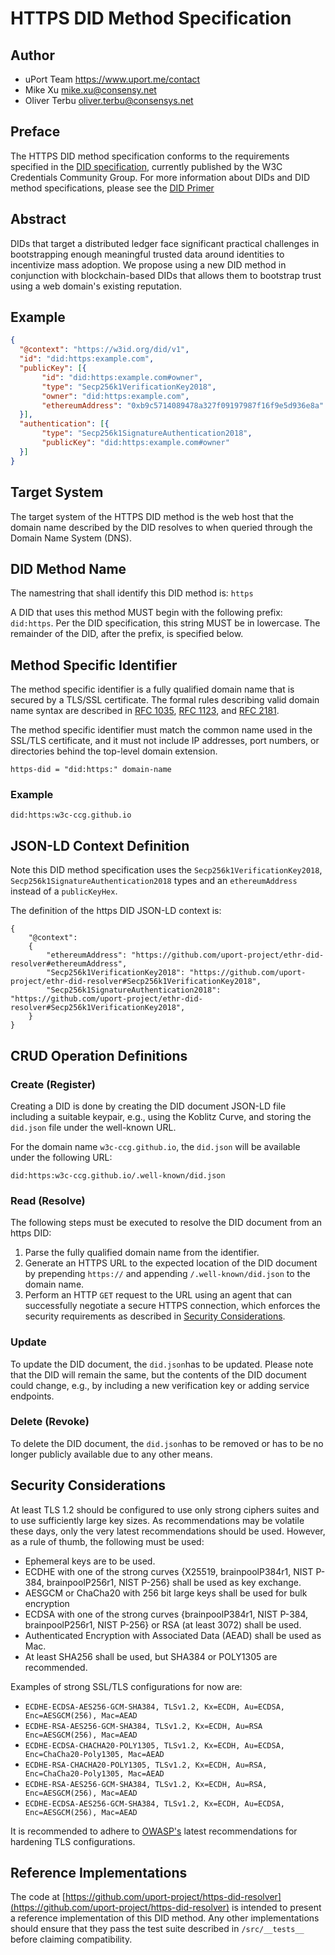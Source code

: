 # HTTPS DID Method Specification

## Author

- uPort Team <https://www.uport.me/contact>
- Mike Xu <mike.xu@consensy.net>
- Oliver Terbu <oliver.terbu@consensys.net>

## Preface

The HTTPS DID method specification conforms to the requirements specified in the
[DID specification](https://w3c-ccg.github.io/did-spec/), currently published by the W3C Credentials Community Group.
For more information about DIDs and DID method specifications, please see the
[DID Primer](https://github.com/WebOfTrustInfo/rebooting-the-web-of-trust-fall2017/blob/master/topics-and-advance-readings/did-primer.md)

## Abstract

DIDs that target a distributed ledger face significant practical challenges in bootstrapping enough meaningful
trusted data around identities to incentivize mass adoption. We propose using a new DID method in conjunction
with blockchain-based DIDs that allows them to bootstrap trust using a web domain's existing reputation.

## Example

```json
{
  "@context": "https://w3id.org/did/v1",
  "id": "did:https:example.com",
  "publicKey": [{
       "id": "did:https:example.com#owner",
       "type": "Secp256k1VerificationKey2018",
       "owner": "did:https:example.com",
       "ethereumAddress": "0xb9c5714089478a327f09197987f16f9e5d936e8a"
  }],
  "authentication": [{
       "type": "Secp256k1SignatureAuthentication2018",
       "publicKey": "did:https:example.com#owner"
  }]
}
```

## Target System

The target system of the HTTPS DID method is the web host that the domain name described by the DID resolves
to when queried through the Domain Name System (DNS).

## DID Method Name

The namestring that shall identify this DID method is: `https`

A DID that uses this method MUST begin with the following prefix: `did:https`. Per the DID specification, this string 
MUST be in lowercase. The remainder of the DID, after the prefix, is specified below.

## Method Specific Identifier

The method specific identifier is a fully qualified domain name that is secured by a TLS/SSL certificate. The formal
rules describing valid domain name syntax are described in 
[RFC 1035](https://tools.ietf.org/html/rfc1035), [RFC 1123](https://tools.ietf.org/html/rfc1123),
and [RFC 2181](https://tools.ietf.org/html/rfc2181).

The method specific identifier must match the common name used in the SSL/TLS certificate, and it must not
include IP addresses, port numbers, or directories behind the top-level domain extension. 

	https-did = "did:https:" domain-name

### Example

```
did:https:w3c-ccg.github.io
```

## JSON-LD Context Definition

Note this DID method specification uses the `Secp256k1VerificationKey2018`, `Secp256k1SignatureAuthentication2018`
types and an `ethereumAddress` instead of a `publicKeyHex`.

The definition of the https DID JSON-LD context is:

    {
        "@context":
        {
            "ethereumAddress": "https://github.com/uport-project/ethr-did-resolver#ethereumAddress",
            "Secp256k1VerificationKey2018": "https://github.com/uport-project/ethr-did-resolver#Secp256k1VerificationKey2018",
            "Secp256k1SignatureAuthentication2018": "https://github.com/uport-project/ethr-did-resolver#Secp256k1VerificationKey2018",
        }
    }
    
## CRUD Operation Definitions

### Create (Register)

Creating a DID is done by creating the DID document JSON-LD file including a suitable keypair, e.g., using the 
Koblitz Curve, and storing the `did.json` file under the well-known URL.  

For the domain name `w3c-ccg.github.io`, the `did.json` will be available under the following URL: 
```
did:https:w3c-ccg.github.io/.well-known/did.json
```

### Read (Resolve)

The following steps must be executed to resolve the DID document from an https DID:

1. Parse the fully qualified domain name from the identifier.
2. Generate an HTTPS URL to the expected location of the DID document by prepending `https://` and appending 
`/.well-known/did.json` to the domain name.
3. Perform an HTTP `GET` request to the URL using an agent that can successfully negotiate a secure HTTPS connection,
which enforces the security requirements as described in [Security Considerations](Security-Considerations).

### Update

To update the DID document, the `did.json`has to be updated. Please note that the DID will remain the same, but 
the contents of the DID document could change, e.g., by including a new verification key or adding service endpoints.  

### Delete (Revoke)

To delete the DID document, the `did.json`has to be removed or has to be no longer publicly available due to
any other means.

## Security Considerations

At least TLS 1.2 should be configured to use only strong ciphers suites and to use sufficiently large key sizes.
As recommendations may be volatile these days, only the very latest recommendations should be used. However,
as a rule of thumb, the following must be used:

- Ephemeral keys are to be used.
- ECDHE with one of the strong curves {X25519, brainpoolP384r1, NIST P-384, brainpoolP256r1, NIST P-256} shall be
used as key exchange.
- AESGCM or ChaCha20 with 256 bit large keys shall be used for bulk encryption
- ECDSA with one of the strong curves {brainpoolP384r1, NIST P-384, brainpoolP256r1, NIST P-256} or RSA 
(at least 3072) shall be used.
- Authenticated Encryption with Associated Data (AEAD) shall be used as Mac.
- At least SHA256 shall be used, but SHA384 or POLY1305 are recommended.

Examples of strong SSL/TLS configurations for now are:
- `ECDHE-ECDSA-AES256-GCM-SHA384, TLSv1.2, Kx=ECDH, Au=ECDSA, Enc=AESGCM(256), Mac=AEAD`
- `ECDHE-RSA-AES256-GCM-SHA384, TLSv1.2, Kx=ECDH, Au=RSA Enc=AESGCM(256), Mac=AEAD`
- `ECDHE-ECDSA-CHACHA20-POLY1305, TLSv1.2, Kx=ECDH, Au=ECDSA, Enc=ChaCha20-Poly1305, Mac=AEAD`
- `ECDHE-RSA-CHACHA20-POLY1305, TLSv1.2, Kx=ECDH, Au=RSA, Enc=ChaCha20-Poly1305, Mac=AEAD`
- `ECDHE-RSA-AES256-GCM-SHA384, TLSv1.2, Kx=ECDH, Au=RSA, Enc=AESGCM(256), Mac=AEAD`
- `ECDHE-ECDSA-AES256-GCM-SHA384, TLSv1.2, Kx=ECDH, Au=ECDSA, Enc=AESGCM(256), Mac=AEAD`

It is recommended to adhere to [OWASP's](https://www.owasp.org/index.php/Transport_Layer_Protection_Cheat_Sheet)
latest recommendations for hardening TLS configurations.

## Reference Implementations

The code at [https://github.com/uport-project/https-did-resolver](https://github.com/uport-project/https-did-resolver)
is intended to present a reference implementation of this DID method. Any other implementations should ensure that
they pass the test suite described in `/src/__tests__` before claiming compatibility.